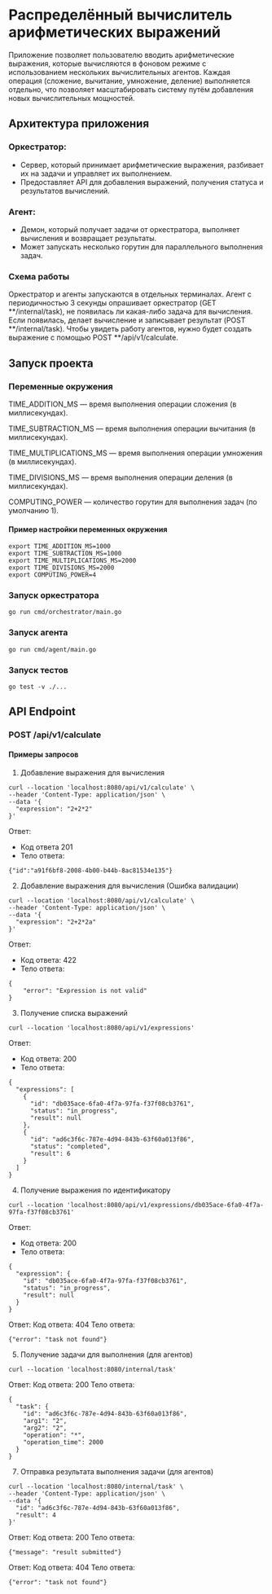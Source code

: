 # Распределённый вычислитель арифметических выражений

Приложение позволяет пользователю вводить арифметические выражения, которые вычисляются в фоновом режиме с использованием нескольких вычислительных агентов. Каждая операция (сложение, вычитание, умножение, деление) выполняется отдельно, что позволяет масштабировать систему путём добавления новых вычислительных мощностей.

## Архитектура приложения
### Оркестратор:
- Сервер, который принимает арифметические выражения, разбивает их на задачи и управляет их выполнением.
- Предоставляет API для добавления выражений, получения статуса и результатов вычислений.
### Агент:
- Демон, который получает задачи от оркестратора, выполняет вычисления и возвращает результаты.
- Может запускать несколько горутин для параллельного выполнения задач.

### Схема работы
Оркестратор и агенты запускаются в отдельных терминалах. Агент с периодичностью 3 секунды опрашивает оркестратор (GET **/internal/task), 
не появилась ли какая-либо задача для вычисления. Если появилась, делает вычисление и записывает результат (POST **/internal/task).
Чтобы увидеть работу агентов, нужно будет создать выражение с помощью POST **/api/v1/calculate.

## Запуск проекта

### Переменные окружения

TIME_ADDITION_MS — время выполнения операции сложения (в миллисекундах).

TIME_SUBTRACTION_MS — время выполнения операции вычитания (в миллисекундах).

TIME_MULTIPLICATIONS_MS — время выполнения операции умножения (в миллисекундах).

TIME_DIVISIONS_MS — время выполнения операции деления (в миллисекундах).

COMPUTING_POWER — количество горутин для выполнения задач (по умолчанию 1).

#### Пример настройки переменных окружения
```commandline
export TIME_ADDITION_MS=1000
export TIME_SUBTRACTION_MS=1000
export TIME_MULTIPLICATIONS_MS=2000
export TIME_DIVISIONS_MS=2000
export COMPUTING_POWER=4
```

### Запуск оркестратора
```
go run cmd/orchestrator/main.go 
```
### Запуск агента
```
go run cmd/agent/main.go 
```
### Запуск тестов
```
go test -v ./...
```

## API Endpoint

### POST /api/v1/calculate
#### Примеры запросов
1) Добавление выражения для вычисления
```
curl --location 'localhost:8080/api/v1/calculate' \
--header 'Content-Type: application/json' \
--data '{
  "expression": "2+2*2"
}'
```
Ответ:
- Код ответа 201
- Тело ответа:
```commandline
{"id":"a91f6bf8-2008-4b00-b44b-8ac81534e135"}
```
2) Добавление выражения для вычисления (Ошибка валидации)
```
curl --location 'localhost:8080/api/v1/calculate' \
--header 'Content-Type: application/json' \
--data '{
  "expression": "2+2*2a"
}'
```
Ответ:
- Код ответа: 422
- Тело ответа:
```
{
    "error": "Expression is not valid"
}
```
3. Получение списка выражений
```commandline
curl --location 'localhost:8080/api/v1/expressions'
```
Ответ:
- Код ответа: 200
- Тело ответа:
```
{
  "expressions": [
    {
      "id": "db035ace-6fa0-4f7a-97fa-f37f08cb3761",
      "status": "in_progress",
      "result": null
    },
    {
      "id": "ad6c3f6c-787e-4d94-843b-63f60a013f86",
      "status": "completed",
      "result": 6
    }
  ]
}
```
4. Получение выражения по идентификатору
```
curl --location 'localhost:8080/api/v1/expressions/db035ace-6fa0-4f7a-97fa-f37f08cb3761'
```
Ответ:
- Код ответа: 200
- Тело ответа:
```
{
  "expression": {
    "id": "db035ace-6fa0-4f7a-97fa-f37f08cb3761",
    "status": "in_progress",
    "result": null
  }
}
```
Ответ:
Код ответа: 404
Тело ответа:
```
{"error": "task not found"}
```
5. Получение задачи для выполнения (для агентов)
```
curl --location 'localhost:8080/internal/task'
```
Ответ:
Код ответа: 200
Тело ответа:
```
{
  "task": {
    "id": "ad6c3f6c-787e-4d94-843b-63f60a013f86",
    "arg1": "2",
    "arg2": "2",
    "operation": "*",
    "operation_time": 2000
  }
}
```
7. Отправка результата выполнения задачи (для агентов)
```
curl --location 'localhost:8080/internal/task' \
--header 'Content-Type: application/json' \
--data '{
  "id": "ad6c3f6c-787e-4d94-843b-63f60a013f86",
  "result": 4
}'
```
Ответ:
Код ответа: 200
Тело ответа:
```
{"message": "result submitted"}
```
Ответ:
Код ответа: 404
Тело ответа:
```
{"error": "task not found"}
```
